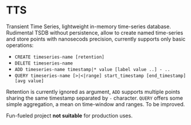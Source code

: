 TTS
===

Transient Time Series, lightweight in-memory time-series database. Rudimental
TSDB without persistence, allow to create named time-series and store points
with nanosecods precision, currently supports only basic operations:

- `CREATE timeseries-name [retention]`
- `DELETE timeseries-name`
- `ADD timeseries-name timestamp|* value [label value ..] - ..`
- `QUERY timeseries-name [>|<|range] start_timestamp [end_timestamp] [avg value]`

Retention is currently ignored as argument, `ADD` supports multiple points
sharing the same timestamp separated by `-` character.
`QUERY` offers some simple aggregation, a mean on time-window and ranges. To be
improved.

Fun-fueled project **not suitable** for production uses.
